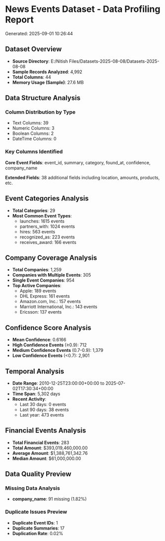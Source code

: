 # News Events Dataset - Data Profiling Report
Generated: 2025-09-01 10:26:44

## Dataset Overview
- **Source Directory**: E:/Nitish Files/Datasets-2025-08-08/Datasets-2025-08-08
- **Sample Records Analyzed**: 4,992
- **Total Columns**: 44
- **Memory Usage (Sample)**: 27.6 MB

## Data Structure Analysis

### Column Distribution by Type
- Text Columns: 39
- Numeric Columns: 3
- Boolean Columns: 2
- DateTime Columns: 0

### Key Columns Identified
**Core Event Fields**: event_id, summary, category, found_at, confidence, company_name

**Extended Fields**: 38 additional fields including location, amounts, products, etc.

## Event Categories Analysis
- **Total Categories**: 29
- **Most Common Event Types**:
  - launches: 1615 events
  - partners_with: 1024 events
  - hires: 563 events
  - recognized_as: 223 events
  - receives_award: 166 events

## Company Coverage Analysis
- **Total Companies**: 1,259
- **Companies with Multiple Events**: 305
- **Single Event Companies**: 954
- **Top Active Companies**:
  - Apple: 189 events
  - DHL Express: 161 events
  - Amazon.com, Inc.: 157 events
  - Marriott International, Inc.: 143 events
  - Ericsson: 137 events

## Confidence Score Analysis
- **Mean Confidence**: 0.6166
- **High Confidence Events** (≥0.9): 712
- **Medium Confidence Events** (0.7-0.9): 1,379
- **Low Confidence Events** (<0.7): 2,901

## Temporal Analysis
- **Date Range**: 2010-12-25T23:00:00+00:00 to 2025-07-02T17:30:34+00:00
- **Time Span**: 5,302 days
- **Recent Activity**:
  - Last 30 days: 0 events
  - Last 90 days: 38 events
  - Last year: 473 events

## Financial Events Analysis
- **Total Financial Events**: 283
- **Total Amount**: $393,019,460,000.00
- **Average Amount**: $1,388,761,342.76
- **Median Amount**: $61,000,000.00

## Data Quality Preview
### Missing Data Analysis
- **company_name**: 91 missing (1.82%)

### Duplicate Issues Preview
- **Duplicate Event IDs**: 1
- **Duplicate Summaries**: 17
- **Duplication Rate**: 0.02%
